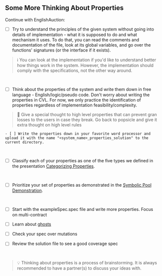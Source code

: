 ## Some More Thinking About Properties

Continue with EnglishAuction:

- [ ] Try to understand the principles of the given system without going into details of implementation - what it is supposed to do and what mechanism it uses.
To do that, you can read the comments and documentation of the file, look at its global variables, and go over the functions' signatures (or the interface if it exists).

> :information_source: You can look at the implementation if you'd like to understand better how things work in the system. However, the implementation should comply with the specifications, not the other way around.

</br>

- [ ] Think about the properties of the system and write them down in free language - English/logic/pseudo code.
Don't worry about writing the properties in CVL. For now, we only practice the identification of properties regardless of implementation feasibility/complexity. 

> :memo: Give a special thought to high level properties that can prevent gran losses to the users in case they break. Go back to popsicle and give it extra thought on high level rules

    - [ ] Write the properties down in your favorite word processor and upload it with the name "<system_name>_properties_solution" to the current directory.

</br>

- [ ] Classify each of your properties as one of the five types we defined in the presentation [Categorizing Properties](../../06.Lesson_ThinkingProperties/Categorizing_Properties.pdf).

</br>

- [ ] Prioritize your set of properties as demonstrated in the [Symbolic Pool Demonstration](../SymbolicPoolDemonstration/propertiesList.md).

</br>

- [ ] Start with the exampleSpec.spec file and write more properties. Focus on multi-contract

- [ ] Learn about [ghosts](https://docs.certora.com/en/latest/docs/cvl/ghosts.html)

- [ ] Check your spec over mutations

- [ ] Review the solution file to see a good coverage spec 

</br>


> :bulb: Thinking about properties is a process of brainstorming. It is always recommended to have a partner(s) to discuss your ideas with.
